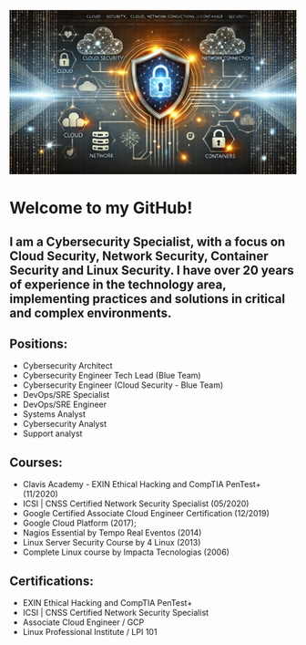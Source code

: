 
![Banner de Cybersecurity](./cybersecurity.webp)

# Welcome to my GitHub!
## I am a Cybersecurity Specialist, with a focus on Cloud Security, Network Security, Container Security and Linux Security. I have over 20 years of experience in the technology area, implementing practices and solutions in critical and complex environments.

## Positions:
- Cybersecurity Architect
- Cybersecurity Engineer Tech Lead (Blue Team)
- Cybersecurity Engineer (Cloud Security - Blue Team)
- DevOps/SRE Specialist
- DevOps/SRE Engineer
- Systems Analyst
- Cybersecurity Analyst
- Support analyst

## Courses:
- Clavis Academy - EXIN Ethical Hacking and CompTIA PenTest+ (11/2020)
- ICSI | CNSS Certified Network Security Specialist (05/2020)
- Google Certified Associate Cloud Engineer Certification (12/2019)
- Google Cloud Platform (2017);
- Nagios Essential by Tempo Real Eventos (2014)
- Linux Server Security Course by 4 Linux (2013)
- Complete Linux course by Impacta Tecnologias (2006)

## Certifications:
- EXIN Ethical Hacking and CompTIA PenTest+
- ICSI | CNSS Certified Network Security Specialist
- Associate Cloud Engineer / GCP
- Linux Professional Institute / LPI 101